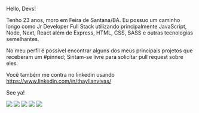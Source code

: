 Hello, Devs!

Tenho 23 anos, moro em Feira de Santana/BA. 
Eu possuo um caminho longo como Jr Developer Full Stack utilizando principalmente JavaScript, Node, Next, React além de Express, HTML, CSS, SASS e outras tecnologias semelhantes.

No meu perfil é possível encontrar alguns dos meus principais projetos que receberam um #pinned; Sintam-se livre para solicitar pull request sobre eles.

Você também me contra no linkedin usando https://www.linkedin.com/in/thayllanvivas/

See ya!

<img src="https://cdn.jsdelivr.net/gh/devicons/devicon/icons/nodejs/nodejs-original.svg" />
<img src="https://cdn.jsdelivr.net/gh/devicons/devicon/icons/javascript/javascript-original.svg" />
<img src="https://cdn.jsdelivr.net/gh/devicons/devicon/icons/express/express-original.svg" />
<img src="https://cdn.jsdelivr.net/gh/devicons/devicon/icons/nextjs/nextjs-original-wordmark.svg" />
<img src="https://cdn.jsdelivr.net/gh/devicons/devicon/icons/react/react-original-wordmark.svg" />
